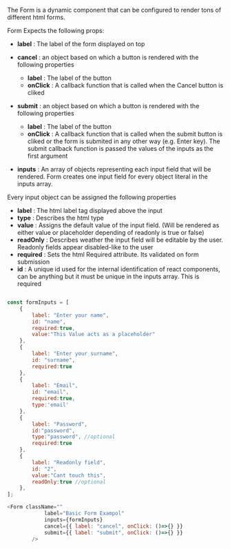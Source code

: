 The Form is a dynamic component that can be configured to render tons of different html forms.

Form Expects the following props:
* **label** : The label of the form displayed on top

* **cancel** : an object based on which a button is rendered with the following properties
    * **label** : The label of the button
    * **onClick** : A callback function that is called when the Cancel button is cliked
    
* **submit** : an object based on which a button is rendered with the following properties
    * **label** : The label of the button
    * **onClick** : A callback function that is called when the submit button is cliked or the form is submited in any other way (e.g. Enter key). The submit callback function is passed the values of the inputs as the first argument
* **inputs** : An array of objects representing each input field that will be rendered. Form creates one input field for every object literal in the inputs array.

Every input object can be assigned the following properties
* **label** : The html label tag displayed above the input
* **type** : Describes the html type
* **value** : Assigns the default value of the input field. (Will be rendered as either value or placeholder depending of readonly is true or false)
* **readOnly** : Describes weather the input field will be editable by the user. Readonly fields appear disabled-like to the user
* **required** : Sets the html Required attribute. Its validated on form submission
* **id** : A unique id used for the internal identification of react components, can be anything but it must be unique in the inputs array. This is required
 


```js

const formInputs = [
    {
        label: "Enter your name",
        id: "name",
        required:true,
        value:"This Value acts as a placeholder"
    },
    {
        label: "Enter your surname",
        id: "surname",
        required:true 
    },
    {
        label: "Email",
        id: "email",
        required:true,
        type:'email' 
    },
    {
        label: "Password",
        id:"password",
        type:"password", //optional   
        required:true 
    },
    {
        label: "Readonly field",
        id: "2",
        value:"Cant touch this",
        readOnly:true //optional
    },
];

<Form className=""
            label="Basic Form Exampol"
            inputs={formInputs}
            cancel={{ label: "cancel", onClick: ()=>{} }}
            submit={{ label: "submit", onClick: ()=>{} }}
        />




```



